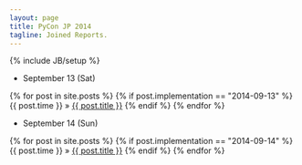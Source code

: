 ```yaml
---
layout: page
title: PyCon JP 2014
tagline: Joined Reports.
---
```

{% include JB/setup %}

* September 13 (Sat)

{% for post in site.posts %}
  {% if post.implementation == "2014-09-13" %}
    {{ post.time }} &raquo; <a href="{{ BASE_PATH }}{{ post.url }}">{{ post.title }}</a>
  {% endif %}
{% endfor %}

* September 14 (Sun)

{% for post in site.posts %}
  {% if post.implementation == "2014-09-14" %}
    {{ post.time }} &raquo; <a href="{{ BASE_PATH }}{{ post.url }}">{{ post.title }}</a>
  {% endif %}
{% endfor %}

